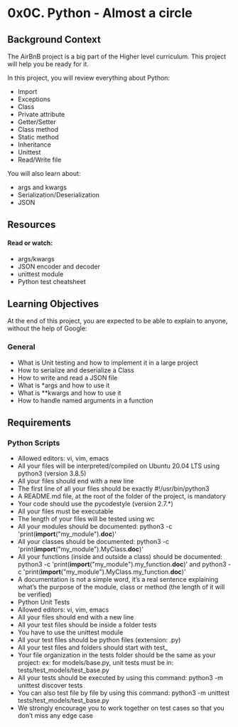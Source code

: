 #	0x0C. Python - Almost a circle

##	Background Context
The AirBnB project is a big part of the Higher level curriculum. This project will help you be ready for it.

In this project, you will review everything about Python:
-	Import
-	Exceptions
-	Class
-	Private attribute
-	Getter/Setter
-	Class method
-	Static method
-	Inheritance
-	Unittest
-	Read/Write file

You will also learn about:

-	args and kwargs
-	Serialization/Deserialization
-	JSON

##	Resources

####	Read or watch:
-	args/kwargs
-	JSON encoder and decoder
-	unittest module
-	Python test cheatsheet

##	Learning Objectives
At the end of this project, you are expected to be able to explain to anyone, without the help of Google:

###	General
-	What is Unit testing and how to implement it in a large project
-	How to serialize and deserialize a Class
-	How to write and read a JSON file
-	What is *args and how to use it
-	What is **kwargs and how to use it
-	How to handle named arguments in a function

##	Requirements

###	Python Scripts
-	Allowed editors: vi, vim, emacs
-	All your files will be interpreted/compiled on Ubuntu 20.04 LTS using python3 (version 3.8.5)
-	All your files should end with a new line
-	The first line of all your files should be exactly #!/usr/bin/python3
-	A README.md file, at the root of the folder of the project, is mandatory
-	Your code should use the pycodestyle (version 2.7.*)
-	All your files must be executable
-	The length of your files will be tested using wc
-	All your modules should be documented: python3 -c 'print(__import__("my_module").__doc__)'
-	All your classes should be documented: python3 -c 'print(__import__("my_module").MyClass.__doc__)'
-	All your functions (inside and outside a class) should be documented: python3 -c 'print(__import__("my_module").my_function.__doc__)' and python3 -c 'print(__import__("my_module").MyClass.my_function.__doc__)'
-	A documentation is not a simple word, it’s a real sentence explaining what’s the purpose of the module, class or method (the length of it will be verified)
-	Python Unit Tests
-	Allowed editors: vi, vim, emacs
-	All your files should end with a new line
-	All your test files should be inside a folder tests
-	You have to use the unittest module
-	All your test files should be python files (extension: .py)
-	All your test files and folders should start with test_
-	Your file organization in the tests folder should be the same as your project: ex: for models/base.py, unit tests must be in: tests/test_models/test_base.py
-	All your tests should be executed by using this command: python3 -m unittest discover tests
-	You can also test file by file by using this command: python3 -m unittest tests/test_models/test_base.py
-	We strongly encourage you to work together on test cases so that you don’t miss any edge case
